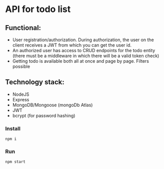 # API for todo list

## Functional:
* User registration/authorization. During authorization, the user on the client receives a JWT from which you can get the user id.
* An authorized user has access to CRUD endpoints for the todo entity (there must be a middleware in which there will be a valid token check)
* Getting todo is available both all at once and page by page. Filters possible

## Technology stack:
* NodeJS
* Express
* MongoDB/Mongoose (mongoDb Atlas)
* JWT
* bcrypt (for password hashing)

### Install

    npm i
    
### Run

    npm start
